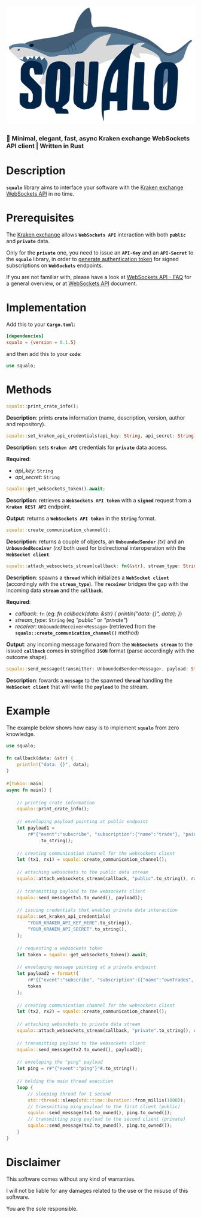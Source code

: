 ![squalo](./squalo-logo.png)
=

### 🦈 Minimal, elegant, fast, async Kraken exchange WebSockets API client | Written in Rust

# Description

**```squalo```** library aims to interface your software with the [Kraken exchange WebSockets API](https://support.kraken.com/hc/en-us/sections/360003493672-WebSocket-API) in no time.

# Prerequisites

The [Kraken exchange](https://kraken.com) allows **```WebSockets API```** interaction with both **```public```** and **```private```** data.

Only for the **```private```** one, you need to issue an **```API-Key```** and an **```API-Secret```** to the **```squalo```** library, in order to [generate authentication token](https://www.kraken.com/features/api#ws-auth) for signed subscriptions on **```WebSockets```** endpoints.

If you are not familiar with, please have a look at [WebSockets API - FAQ](https://support.kraken.com/hc/en-us/articles/360022326871-Kraken-WebSocket-API-Frequently-Asked-Questions#1) for a general overview, or at [WebSockets API](https://docs.kraken.com/websockets/) document.


# Implementation

Add this to your **```Cargo.toml```**:

```toml
[dependencies]
squalo = {version = 0.1.5}
```

and then add this to your **```code```**:

```rust
use squalo;
```

# Methods

```rust
squalo::print_crate_info();
```

**Description**: prints **```crate```** information (name, description, version, author and repository).

```rust
squalo::set_kraken_api_credentials(api_key: String, api_secret: String);
```

**Description**: sets **```Kraken API```** credentials for **```private```** data access.

**Required**:

* *api_key*: ```String```
* *api_secret*: ```String```

```rust
squalo::get_websockets_token().await;
```

**Description**: retrieves a **```WebSockets API token```** with a **```signed```** request from a **```Kraken REST API```** endpoint.

**Output**: returns a **```WebSockets API token```** in the **```String```** format.

```rust
squalo::create_communication_channel();
```

**Description**: returns a couple of objects, an **```UnboundedSender```** *(tx)* and an **```UnboundedReceiver```** *(rx)* both used for bidirectional interoperation with the **```WebSocket client```**.

```rust
squalo::attach_websockets_stream(callback: fn(&str), stream_type: String, receiver: UnboundedReceiver<Message>);
```

**Description**: spawns a **```thread```** which initializes a **```WebSocket client```** (accordingly with the **```stream_type```**). The **```receiver```** bridges the gap with the incoming data **```stream```** and the **```callback```**.

**Required**:

* *callback*: ```fn``` (eg: *fn callback(data: &str) { println("data: {}", data); }*)
* *stream_type*: ```String``` (eg *"public"* or *"private"*)
* *receiver*: ```UnboundedReceiver<Message>``` (retrieved from the **```squalo::create_communication_channel()```** method)

**Output**: any incoming message forwared from the **```WebSockets stream```** to the issued **```callback```** comes in stringified **```JSON```** format (parse accordingly with the outcome shape).

```rust
squalo::send_message(transmitter: UnboundedSender<Message>, payload: String);
```

**Description**: fowards a **```message```** to the spawned **```thread```** handling the **```WebSocket client```** that will write the **```payload```** to the stream.

# Example

The example below shows how easy is to implement **```squalo```** from zero knowledge.

```rust
use squalo;

fn callback(data: &str) {
    println!("data: {}", data);
}

#[tokio::main]
async fn main() {
    
    // printing crate information
    squalo::print_crate_info();

    // enveloping payload pointing at public endpoint
    let payload1 =
        r#"{"event":"subscribe", "subscription":{"name":"trade"}, "pair":["XRP/EUR", "ETH/USD"]}"#
            .to_string();

    // creating communication channel for the websockets client
    let (tx1, rx1) = squalo::create_communication_channel();

    // attaching websockets to the public data stream
    squalo::attach_websockets_stream(callback, "public".to_string(), rx1);

    // transmitting payload to the websockets client
    squalo::send_message(tx1.to_owned(), payload1);

    // issuing credentials that enables private data interaction
    squalo::set_kraken_api_credentials(
        "YOUR_KRAKEN_API_KEY_HERE".to_string(),
        "YOUR_KRAKEN_API_SECRET".to_string(),
    );

    // requesting a websockets token
    let token = squalo::get_websockets_token().await;

    // enveloping message pointing at a private endpoint
    let payload2 = format!(
        r#"{{"event":"subscribe", "subscription":{{"name":"ownTrades", "token":"{}"}}}}"#,
        token
    );

    // creating communication channel for the websockets client
    let (tx2, rx2) = squalo::create_communication_channel();

    // attaching websockets to private data stream
    squalo::attach_websockets_stream(callback, "private".to_string(), rx2);

    // transmitting payload to the websockets client
    squalo::send_message(tx2.to_owned(), payload2);

    // enveloping the "ping" payload
    let ping = r#"{"event":"ping"}"#.to_string();

    // holding the main thread execution
    loop {
        // sleeping thread for 1 second
        std::thread::sleep(std::time::Duration::from_millis(1000));
        // transmitting ping payload to the first client (public)
        squalo::send_message(tx1.to_owned(), ping.to_owned());
        // transmitting ping payload to the second client (private)
        squalo::send_message(tx2.to_owned(), ping.to_owned());
    }
}
```

# Disclaimer

This software comes without any kind of warranties.

I will not be liable for any damages related to the use or the misuse of this software.

You are the sole responsible.
